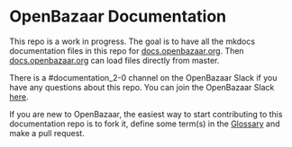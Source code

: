 # OpenBazaar Documentation

This repo is a work in progress. The goal is to have all the mkdocs documentation files in this repo for [docs.openbazaar.org](docs.openbazaar.org). Then [docs.openbazaar.org](docs.openbazaar.org) can load files directly from master. 

There is a #documentation_2-0 channel on the OpenBazaar Slack if you have any questions about this repo. You can join the OpenBazaar Slack [here](http://slack.openbazaar.org).

If you are new to OpenBazaar, the easiest way to start contributing to this documentation repo is to fork it, define some term(s) in the [Glossary](docs/glossary.md) and make a pull request. 
